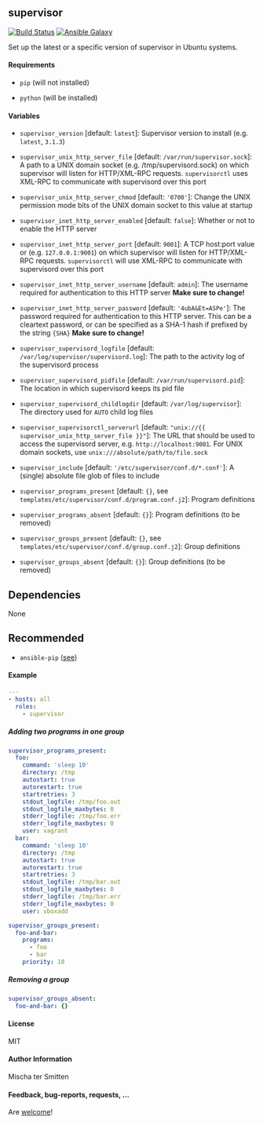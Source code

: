## supervisor

[![Build Status](https://travis-ci.org/Oefenweb/ansible-supervisor.svg?branch=master)](https://travis-ci.org/Oefenweb/ansible-supervisor) [![Ansible Galaxy](http://img.shields.io/badge/ansible--galaxy-supervisor-blue.svg)](https://galaxy.ansible.com/list#/roles/3238)

Set up the latest or a specific version of supervisor in Ubuntu systems.

#### Requirements

* `pip` (will not installed)

* `python` (will be installed)

#### Variables

* `supervisor_version` [default: `latest`]: Supervisor version to install (e.g. `latest`, `3.1.3`)

* `supervisor_unix_http_server_file` [default: `/var/run/supervisor.sock`]: A path to a UNIX domain socket (e.g. /tmp/supervisord.sock) on which supervisor will listen for HTTP/XML-RPC requests. `supervisorctl` uses XML-RPC to communicate with supervisord over this port
* `supervisor_unix_http_server_chmod` [default: `'0700'`]: Change the UNIX permission mode bits of the UNIX domain socket to this value at startup

* `supervisor_inet_http_server_enabled` [default: `false`]: Whether or not to enable the HTTP server
* `supervisor_inet_http_server_port` [default: `9001`]: A TCP host:port value or (e.g. `127.0.0.1:9001`) on which supervisor will listen for HTTP/XML-RPC requests. `supervisorctl` will use XML-RPC to communicate with supervisord over this port
* `supervisor_inet_http_server_username` [default: `admin`]: The username required for authentication to this HTTP server **Make sure to change!**
* `supervisor_inet_http_server_password` [default: `'4ubA&Et=ASPe'`]: The password required for authentication to this HTTP server. This can be a cleartext password, or can be specified as a SHA-1 hash if prefixed by the string `{SHA}` **Make sure to change!**

* `supervisor_supervisord_logfile` [default: `/var/log/supervisor/supervisord.log`]: The path to the activity log of the supervisord process
* `supervisor_supervisord_pidfile` [default: `/var/run/supervisord.pid`]: The location in which supervisord keeps its pid file
* `supervisor_supervisord_childlogdir` [default: `/var/log/supervisor`]: The directory used for `AUTO` child log files

* `supervisor_supervisorctl_serverurl` [default: `"unix://{{ supervisor_unix_http_server_file }}"`]: The URL that should be used to access the supervisord server, e.g. `http://localhost:9001`. For UNIX domain sockets, use `unix:///absolute/path/to/file.sock`

* `supervisor_include` [default: `'/etc/supervisor/conf.d/*.conf'`]: A (single) absolute file glob of files to include

* `supervisor_programs_present` [default: `{}`, see `templates/etc/supervisor/conf.d/program.conf.j2`]: Program definitions
* `supervisor_programs_absent` [default: `{}`]: Program definitions (to be removed)
* `supervisor_groups_present` [default: `{}`, see `templates/etc/supervisor/conf.d/group.conf.j2`]: Group definitions
* `supervisor_groups_absent` [default: `{}`]: Group definitions (to be removed)

## Dependencies

None

## Recommended

* `ansible-pip` ([see](https://github.com/Oefenweb/ansible-pip))

#### Example

```yaml
---
- hosts: all
  roles:
    - supervisor
```

##### Adding two programs in one group

```yaml
supervisor_programs_present:
  foo:
    command: 'sleep 10'
    directory: /tmp
    autostart: true
    autorestart: true
    startretries: 3
    stdout_logfile: /tmp/foo.out
    stdout_logfile_maxbytes: 0
    stderr_logfile: /tmp/foo.err
    stderr_logfile_maxbytes: 0
    user: vagrant
  bar:
    command: 'sleep 10'
    directory: /tmp
    autostart: true
    autorestart: true
    startretries: 3
    stdout_logfile: /tmp/bar.out
    stdout_logfile_maxbytes: 0
    stderr_logfile: /tmp/bar.err
    stderr_logfile_maxbytes: 0
    user: vboxadd

supervisor_groups_present:
  foo-and-bar:
    programs:
      - foo
      - bar
    priority: 10
```

##### Removing a group

```yaml
supervisor_groups_absent:
  foo-and-bar: {}
```

#### License

MIT

#### Author Information

Mischa ter Smitten

#### Feedback, bug-reports, requests, ...

Are [welcome](https://github.com/Oefenweb/ansible-supervisor/issues)!
